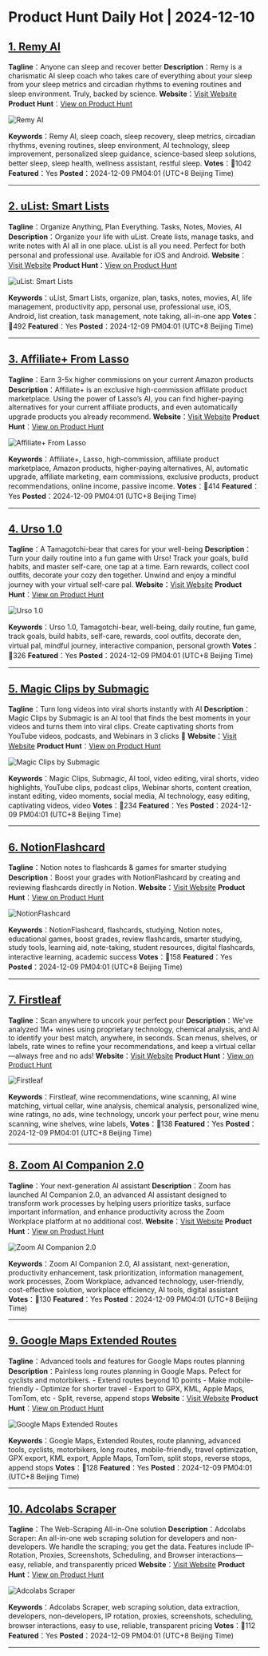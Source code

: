 # Product Hunt Daily Hot | 2024-12-10

## [1. Remy AI](https://www.producthunt.com/posts/remy-ai?utm_campaign=producthunt-api&utm_medium=api-v2&utm_source=Application%3A+phtrends+%28ID%3A+147529%29)
**Tagline**：Anyone can sleep and recover better
**Description**：Remy is a charismatic AI sleep coach who takes care of everything about your sleep from your sleep metrics and circadian rhythms to evening routines and sleep environment. Truly, backed by science.
**Website**：[Visit Website](https://www.producthunt.com/r/4Z3OJZYN4KLF27?utm_campaign=producthunt-api&utm_medium=api-v2&utm_source=Application%3A+phtrends+%28ID%3A+147529%29)
**Product Hunt**：[View on Product Hunt](https://www.producthunt.com/posts/remy-ai?utm_campaign=producthunt-api&utm_medium=api-v2&utm_source=Application%3A+phtrends+%28ID%3A+147529%29)

![Remy AI](https://ph-files.imgix.net/e9e49c23-950e-4280-94cb-9d8b04f3bfc2.png?auto=format&fit=crop&frame=1&h=512&w=1024)

**Keywords**：Remy AI, sleep coach, sleep recovery, sleep metrics, circadian rhythms, evening routines, sleep environment, AI technology, sleep improvement, personalized sleep guidance, science-based sleep solutions, better sleep, sleep health, wellness assistant, restful sleep.
**Votes**：🔺1042
**Featured**：Yes
**Posted**：2024-12-09 PM04:01 (UTC+8 Beijing Time)

---

## [2. uList: Smart Lists](https://www.producthunt.com/posts/ulist-smart-lists?utm_campaign=producthunt-api&utm_medium=api-v2&utm_source=Application%3A+phtrends+%28ID%3A+147529%29)
**Tagline**：Organize Anything, Plan Everything. Tasks, Notes, Movies, AI
**Description**：Organize your life with uList. Create lists, manage tasks, and write notes with AI all in one place. uList is all you need. Perfect for both personal and professional use. Available for iOS and Android.
**Website**：[Visit Website](https://www.producthunt.com/r/WL6S3QCDXRJJWJ?utm_campaign=producthunt-api&utm_medium=api-v2&utm_source=Application%3A+phtrends+%28ID%3A+147529%29)
**Product Hunt**：[View on Product Hunt](https://www.producthunt.com/posts/ulist-smart-lists?utm_campaign=producthunt-api&utm_medium=api-v2&utm_source=Application%3A+phtrends+%28ID%3A+147529%29)

![uList: Smart Lists](https://ph-files.imgix.net/c2db378e-c6d9-4c0b-8865-9ac523c16dbf.png?auto=format&fit=crop&frame=1&h=512&w=1024)

**Keywords**：uList, Smart Lists, organize, plan, tasks, notes, movies, AI, life management, productivity app, personal use, professional use, iOS, Android, list creation, task management, note taking, all-in-one app
**Votes**：🔺492
**Featured**：Yes
**Posted**：2024-12-09 PM04:01 (UTC+8 Beijing Time)

---

## [3. Affiliate+ From Lasso](https://www.producthunt.com/posts/affiliate-from-lasso-2?utm_campaign=producthunt-api&utm_medium=api-v2&utm_source=Application%3A+phtrends+%28ID%3A+147529%29)
**Tagline**：Earn 3-5x higher commissions on your current Amazon products
**Description**：Affiliate+ is an exclusive high-commission affiliate product marketplace. Using the power of Lasso’s AI, you can find higher-paying alternatives for your current affiliate products, and even automatically upgrade products you already recommend.
**Website**：[Visit Website](https://www.producthunt.com/r/7BC6X6JWTF5BCQ?utm_campaign=producthunt-api&utm_medium=api-v2&utm_source=Application%3A+phtrends+%28ID%3A+147529%29)
**Product Hunt**：[View on Product Hunt](https://www.producthunt.com/posts/affiliate-from-lasso-2?utm_campaign=producthunt-api&utm_medium=api-v2&utm_source=Application%3A+phtrends+%28ID%3A+147529%29)

![Affiliate+ From Lasso](https://ph-files.imgix.net/9eaaa24b-9872-4265-99a0-8a3c0b2370db.png?auto=format&fit=crop&frame=1&h=512&w=1024)

**Keywords**：Affiliate+, Lasso, high-commission, affiliate product marketplace, Amazon products, higher-paying alternatives, AI, automatic upgrade, affiliate marketing, earn commissions, exclusive products, product recommendations, online income, passive income.
**Votes**：🔺414
**Featured**：Yes
**Posted**：2024-12-09 PM04:01 (UTC+8 Beijing Time)

---

## [4. Urso 1.0](https://www.producthunt.com/posts/urso-1-0?utm_campaign=producthunt-api&utm_medium=api-v2&utm_source=Application%3A+phtrends+%28ID%3A+147529%29)
**Tagline**：A Tamagotchi-bear that cares for your well-being
**Description**：Turn your daily routine into a fun game with Urso! Track your goals, build habits, and master self-care, one tap at a time. Earn rewards, collect cool outfits, decorate your cozy den together. Unwind and enjoy a mindful journey with your virtual self-care pal.
**Website**：[Visit Website](https://www.producthunt.com/r/CQETPESTYTV2TP?utm_campaign=producthunt-api&utm_medium=api-v2&utm_source=Application%3A+phtrends+%28ID%3A+147529%29)
**Product Hunt**：[View on Product Hunt](https://www.producthunt.com/posts/urso-1-0?utm_campaign=producthunt-api&utm_medium=api-v2&utm_source=Application%3A+phtrends+%28ID%3A+147529%29)

![Urso 1.0](https://ph-files.imgix.net/9140a231-6e67-4110-a179-1a84a2b4ab94.png?auto=format&fit=crop&frame=1&h=512&w=1024)

**Keywords**：Urso 1.0, Tamagotchi-bear, well-being, daily routine, fun game, track goals, build habits, self-care, rewards, cool outfits, decorate den, virtual pal, mindful journey, interactive companion, personal growth
**Votes**：🔺326
**Featured**：Yes
**Posted**：2024-12-09 PM04:01 (UTC+8 Beijing Time)

---

## [5. Magic Clips by Submagic](https://www.producthunt.com/posts/magic-clips-by-submagic?utm_campaign=producthunt-api&utm_medium=api-v2&utm_source=Application%3A+phtrends+%28ID%3A+147529%29)
**Tagline**：Turn long videos into viral shorts instantly with AI
**Description**：Magic Clips by Submagic is an AI tool that finds the best moments in your videos and turns them into viral clips. Create captivating shorts from YouTube videos, podcasts, and Webinars in 3 clicks 🚀
**Website**：[Visit Website](https://www.producthunt.com/r/OH73DXMC5WXXSE?utm_campaign=producthunt-api&utm_medium=api-v2&utm_source=Application%3A+phtrends+%28ID%3A+147529%29)
**Product Hunt**：[View on Product Hunt](https://www.producthunt.com/posts/magic-clips-by-submagic?utm_campaign=producthunt-api&utm_medium=api-v2&utm_source=Application%3A+phtrends+%28ID%3A+147529%29)

![Magic Clips by Submagic](https://ph-files.imgix.net/3cab7352-0118-46fc-a619-a2e71a49388c.jpeg?auto=format&fit=crop&frame=1&h=512&w=1024)

**Keywords**：Magic Clips, Submagic, AI tool, video editing, viral shorts, video highlights, YouTube clips, podcast clips, Webinar shorts, content creation, instant editing, video moments, social media, AI technology, easy editing, captivating videos, video
**Votes**：🔺234
**Featured**：Yes
**Posted**：2024-12-09 PM04:01 (UTC+8 Beijing Time)

---

## [6. NotionFlashcard](https://www.producthunt.com/posts/notionflashcard?utm_campaign=producthunt-api&utm_medium=api-v2&utm_source=Application%3A+phtrends+%28ID%3A+147529%29)
**Tagline**：Notion notes to flashcards & games for smarter studying
**Description**：Boost your grades with NotionFlashcard by creating and reviewing flashcards directly in Notion.
**Website**：[Visit Website](https://www.producthunt.com/r/LL25USREQH7XJU?utm_campaign=producthunt-api&utm_medium=api-v2&utm_source=Application%3A+phtrends+%28ID%3A+147529%29)
**Product Hunt**：[View on Product Hunt](https://www.producthunt.com/posts/notionflashcard?utm_campaign=producthunt-api&utm_medium=api-v2&utm_source=Application%3A+phtrends+%28ID%3A+147529%29)

![NotionFlashcard](https://ph-files.imgix.net/10bb4357-6636-4a89-91b2-a8124415a393.png?auto=format&fit=crop&frame=1&h=512&w=1024)

**Keywords**：NotionFlashcard, flashcards, studying, Notion notes, educational games, boost grades, review flashcards, smarter studying, study tools, learning aid, note-taking, student resources, digital flashcards, interactive learning, academic success
**Votes**：🔺158
**Featured**：Yes
**Posted**：2024-12-09 PM04:01 (UTC+8 Beijing Time)

---

## [7. Firstleaf](https://www.producthunt.com/posts/firstleaf?utm_campaign=producthunt-api&utm_medium=api-v2&utm_source=Application%3A+phtrends+%28ID%3A+147529%29)
**Tagline**：Scan anywhere to uncork your perfect pour
**Description**：We've analyzed 1M+ wines using proprietary technology, chemical analysis, and AI to identify your best match, anywhere, in seconds. Scan menus, shelves, or labels, rate wines to refine your recommendations, and keep a virtual cellar—always free and no ads!
**Website**：[Visit Website](https://www.producthunt.com/r/6YQGY76QD2QCZV?utm_campaign=producthunt-api&utm_medium=api-v2&utm_source=Application%3A+phtrends+%28ID%3A+147529%29)
**Product Hunt**：[View on Product Hunt](https://www.producthunt.com/posts/firstleaf?utm_campaign=producthunt-api&utm_medium=api-v2&utm_source=Application%3A+phtrends+%28ID%3A+147529%29)

![Firstleaf](https://ph-files.imgix.net/1d3be444-b4b0-4f32-b37b-de7d263ce96f.jpeg?auto=format&fit=crop&frame=1&h=512&w=1024)

**Keywords**：Firstleaf, wine recommendations, wine scanning, AI wine matching, virtual cellar, wine analysis, chemical analysis, personalized wine, wine ratings, no ads, wine technology, uncork your perfect pour, wine menu scanning, wine shelves, wine labels,
**Votes**：🔺138
**Featured**：Yes
**Posted**：2024-12-09 PM04:01 (UTC+8 Beijing Time)

---

## [8. Zoom AI Companion 2.0](https://www.producthunt.com/posts/zoom-ai-companion-2-0?utm_campaign=producthunt-api&utm_medium=api-v2&utm_source=Application%3A+phtrends+%28ID%3A+147529%29)
**Tagline**：Your next-generation AI assistant
**Description**：Zoom has launched AI Companion 2.0, an advanced AI assistant designed to transform work processes by helping users prioritize tasks, surface important information, and enhance productivity across the Zoom Workplace platform at no additional cost.
**Website**：[Visit Website](https://www.producthunt.com/r/RBUHP5UP74ERID?utm_campaign=producthunt-api&utm_medium=api-v2&utm_source=Application%3A+phtrends+%28ID%3A+147529%29)
**Product Hunt**：[View on Product Hunt](https://www.producthunt.com/posts/zoom-ai-companion-2-0?utm_campaign=producthunt-api&utm_medium=api-v2&utm_source=Application%3A+phtrends+%28ID%3A+147529%29)

![Zoom AI Companion 2.0](https://ph-files.imgix.net/2d201a8d-b7dd-46e8-a3a1-921c278032b2.png?auto=format&fit=crop&frame=1&h=512&w=1024)

**Keywords**：Zoom AI Companion 2.0, AI assistant, next-generation, productivity enhancement, task prioritization, information management, work processes, Zoom Workplace, advanced technology, user-friendly, cost-effective solution, workplace efficiency, AI tools, digital assistant
**Votes**：🔺130
**Featured**：Yes
**Posted**：2024-12-09 PM04:01 (UTC+8 Beijing Time)

---

## [9. Google Maps Extended Routes](https://www.producthunt.com/posts/google-maps-extended-routes?utm_campaign=producthunt-api&utm_medium=api-v2&utm_source=Application%3A+phtrends+%28ID%3A+147529%29)
**Tagline**：Advanced tools and features for Google Maps routes planning
**Description**：Painless long routes planning in Google Maps. Pefect for cyclists and motorbikers. - Extend routes beyond 10 points - Make mobile-friendly - Optimize for shorter travel - Export to GPX, KML, Apple Maps, TomTom, etc - Split, reverse, append stops
**Website**：[Visit Website](https://www.producthunt.com/r/MB4TJQXD5JVYFA?utm_campaign=producthunt-api&utm_medium=api-v2&utm_source=Application%3A+phtrends+%28ID%3A+147529%29)
**Product Hunt**：[View on Product Hunt](https://www.producthunt.com/posts/google-maps-extended-routes?utm_campaign=producthunt-api&utm_medium=api-v2&utm_source=Application%3A+phtrends+%28ID%3A+147529%29)

![Google Maps Extended Routes](https://ph-files.imgix.net/5e2990ec-9a8d-4c7b-b995-7724f562a1bc.png?auto=format&fit=crop&frame=1&h=512&w=1024)

**Keywords**：Google Maps, Extended Routes, route planning, advanced tools, cyclists, motorbikers, long routes, mobile-friendly, travel optimization, GPX export, KML export, Apple Maps, TomTom, split stops, reverse stops, append stops
**Votes**：🔺128
**Featured**：Yes
**Posted**：2024-12-09 PM04:01 (UTC+8 Beijing Time)

---

## [10. Adcolabs Scraper](https://www.producthunt.com/posts/adcolabs-scraper-2?utm_campaign=producthunt-api&utm_medium=api-v2&utm_source=Application%3A+phtrends+%28ID%3A+147529%29)
**Tagline**：The Web-Scraping All-in-One solution
**Description**：Adcolabs Scraper: An all-in-one web scraping solution for developers and non-developers. We handle the scraping; you get the data. Features include IP-Rotation, Proxies, Screenshots, Scheduling, and Browser interactions—easy, reliable, and transparently priced
**Website**：[Visit Website](https://www.producthunt.com/r/6QC7U4N3T7JSJD?utm_campaign=producthunt-api&utm_medium=api-v2&utm_source=Application%3A+phtrends+%28ID%3A+147529%29)
**Product Hunt**：[View on Product Hunt](https://www.producthunt.com/posts/adcolabs-scraper-2?utm_campaign=producthunt-api&utm_medium=api-v2&utm_source=Application%3A+phtrends+%28ID%3A+147529%29)

![Adcolabs Scraper](https://ph-files.imgix.net/3d763f80-c617-445a-94aa-6ae710054e68.png?auto=format&fit=crop&frame=1&h=512&w=1024)

**Keywords**：Adcolabs Scraper, web scraping solution, data extraction, developers, non-developers, IP rotation, proxies, screenshots, scheduling, browser interactions, easy to use, reliable, transparent pricing
**Votes**：🔺112
**Featured**：Yes
**Posted**：2024-12-09 PM04:01 (UTC+8 Beijing Time)

---

